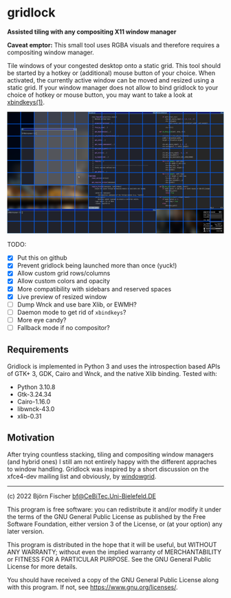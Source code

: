 # gridlock

**Assisted tiling with any compositing X11 window manager**

**Caveat emptor:** This small tool uses RGBA visuals and therefore requires a
               compositing window manager.

Tile windows of your congested desktop onto a static grid. This tool should
be started by a hotkey or (additional) mouse button of your choice. When
activated, the currently active window can be moved and resized using a static
grid. If your window manager does not allow to bind gridlock to your choice of
hotkey or mouse button, you may want to take a look at
[xbindkeys(1)](https://www.nongnu.org/xbindkeys/).

![Gridlock Screenshot](screenshot.png?raw=true)

TODO:
- [X] Put this on github
- [X] Prevent gridlock being launched more than once (yuck!)
- [X] Allow custom grid rows/columns
- [X] Allow custom colors and opacity
- [X] More compatibility with sidebars and reserved spaces
- [X] Live preview of resized window
- [ ] Dump Wnck and use bare Xlib, or EWMH?
- [ ] Daemon mode to get rid of `xbindkeys`?
- [ ] More eye candy?
- [ ] Fallback mode if no compositor?

## Requirements

Gridlock is implemented in Python 3 and uses the introspection based APIs of
GTK+ 3, GDK, Cairo and Wnck, and the native Xlib binding. Tested with:
- Python 3.10.8
- Gtk-3.24.34
- Cairo-1.16.0
- libwnck-43.0
- xlib-0.31

## Motivation

After trying countless stacking, tiling and compositing window managers
(and hybrid ones) I still am not entirely happy with the different
appraches to window handling. Gridlock was inspired by a short discussion
on the xfce4-dev mailing list and obviously, by [windowgrid](http://windowgrid.net/).

---

(c) 2022 Björn Fischer <bf@CeBiTec.Uni-Bielefeld.DE>

This program is free software: you can redistribute it and/or modify it
under the terms of the GNU General Public License as published by the
Free Software Foundation, either version 3 of the License, or (at your
option) any later version.

This program is distributed in the hope that it will be useful,
but WITHOUT ANY WARRANTY; without even the implied warranty of
MERCHANTABILITY or FITNESS FOR A PARTICULAR PURPOSE. See the GNU General
Public License for more details.

You should have received a copy of the GNU General Public License along
with this program. If not, see <https://www.gnu.org/licenses/>.
